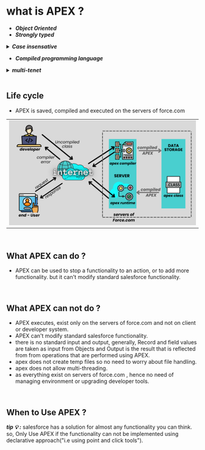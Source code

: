 
# what is APEX ?
- ***Object Oriented***
- ***Strongly typed***

<details>
  <summary><b><em> Case insensative </em></b></summary>
<p>

---  
_To avoid confusion with case-insensitive ``SOQL`` and ``SOSL`` queries, Apex is also case-insensitive._
- Variable and method names are case-insensitive. 
  - ***For example:*** 
    - ✔️ **``Integer I;``**  
    - ✔️ **``Integer i;  This would be an error.``**
- References to object and field names are case-insensitive.
  - ***For example:*** 
    - ✔️ **``Account a1;``**  
    - ✔️ **``ACCOUNT a2;``**
- ``SOQL`` and ``SOSL`` statements are case- insensitive.
  - ***For example:*** 
    - ✔️ **``Account[] accts = [sELect ID From ACCouNT where nAme = 'fred'];``**  
  
---

</p>
</details>

- ***Compiled programming language***
<details>
  <summary><b><em> multi-tenet </em></b></summary>
<p>
  
---
### what is multi-tenet Architecture ?

#### what is single-tenet architecture?
Single-tenancy architecture is one in which a single instance of a software application and supporting infrastructure serves one customer. _tenet means:"cloud customer", here cloud costomer is a business that rely on aws / azure / GCP_
in single tenet architecture a single compute-node serves a single tenet, these tenet are stateful("this means they have pre existing knowledge of the client they are serving").
  
***these ``single-tenet`` architectures were widely used in SaaS & PaaS models.***
  
#### problems with single-tenet architecture?
- if a compute node goes down, that means an entire customer("here business") and all of their users were completely unable to access their instance.
- **upgrade became impractical**, if a cloud service provide has tens of thousands of customers, that means they have tens of thousands of compute-nodes. to upgrade service style they will have to apply upgrade to every single one of them. _"upgrades are complex time consuming process, that leads to downtime."_
- **requires vertical scaling**, that means a new customer need new set of resources.
- **Can't Personalise services**, since each customer have a dedicated compute node, that means irregular customer that don't need extra resources, will be having same amount of resources as of customer who are regular and actually need it. _"this leads to inefficient utilisation of resources, that cost much to cloud service providers"_

#### what is multi-tenet Architecture ?
- in multi tenet architecture any customer can be served by any compute node, these tenet are stateless("this means they can figure out any of the information they need to know and apply"). 
  
***these ``multi-tenet`` architectures are widely used in SaaS & PaaS models.***

  
### why would you use one ? Advantages of multi-tenet architecture.
- if a compute node goes down it won't effect any customer and their user.
- **upgrade are easy**, ``as there is just one big system serving all the customers.`` or ``you can just spin up with new compute nodes running the latest version of the software.`` _"that means zero down time"_  
- **allows horizontal scaling**, that means if compute-node / resource seem insufficient you can just add one more.
- **can personalise service**, cost effective.

 
---
  
</p>
</details>

<br/>

## Life cycle
- APEX is saved, compiled and executed on the servers of force.com 
<table>
<tr>  
<td>
  <a href="#life-cycle"><img src="images/lifecycle-of-apex.png" width="850vw" alt="life-cycle-of-apex"></a>  
</td>
</tr>
</table>


<br/>

## What APEX can do ?
- APEX can be used to stop a functionality to an action, or to add more functionality. but it can't modify standard salesforce functionality.


<br/>

## What APEX can not do ?
- APEX executes, exist only on the servers of force.com and not on client or developer system.
- APEX can't modify standard salesforce functionality. 
- there is no standard input and output, generally, Record and field values are taken as input from Objects and Output is the result that is reflected from from operations that are performed using APEX.
- apex does not create temp files so no need to worry about file handling.
- apex does not allow multi-threading.
- as everything exist on servers of force.com , hence no need of managing environment or upgrading developer tools.


<br/>

## When to Use APEX ?
***tip 💡 :*** salesforce has a solution for almost any functionality you can think. so, Only Use APEX if the functionality can not be implemented using declarative approach("i.e using point and click tools").


